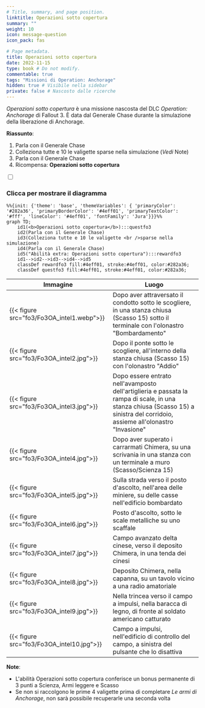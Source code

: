 ```yaml
---
# Title, summary, and page position.
linktitle: Operazioni sotto copertura
summary: ""
weight: 10
icon: message-question
icon_pack: fas

# Page metadata.
title: Operazioni sotto copertura
date: 2022-11-15
type: book # Do not modify.
commentable: true
tags: "Missioni di Operation: Anchorage"
hidden: true # Visibile nella sidebar
private: false # Nascosto dalle ricerche
---
```


<div class="fo3">

*Operazioni sotto copertura* è una missione nascosta del DLC *Operation: Anchorage* di Fallout 3. È data dal Generale Chase durante la simulazione della liberazione di Anchorage.

**Riassunto**:
1. Parla con il Generale Chase
2. Colleziona tutte e 10 le valigette sparse nella simulazione (*Vedi* Note)
3. Parla con il Generale Chase
4. Ricompensa: **Operazioni sotto copertura**

<section class="chart-collapse">
<input type="checkbox" name="collapse2" id="handle2">
<h3 class="handle">
<label for="handle2">Clicca per mostrare il diagramma</label>
</h3>
<div class="content">

```mermaid
%%{init: {'theme': 'base', 'themeVariables': { 'primaryColor': '#282a36', 'primaryBorderColor': '#4eff01', 'primaryTextColor': '#fff', 'lineColor': '#4eff01', 'fontFamily': 'Jura'}}}%%
graph TD;
    id1(<b>Operazioni sotto copertura</b>):::questfo3
    id2(Parla con il Generale Chase)
    id3(Colleziona tutte e 10 le valigette <br />sparse nella simulazione)
    id4(Parla con il Generale Chase)
    id5("Abilità extra: Operazioni sotto copertura"):::rewardfo3
    id1-->id2-->id3-->id4-->id5
    classDef rewardfo3 fill:#4eff01, stroke:#4eff01, color:#282a36;
    classDef questfo3 fill:#4eff01, stroke:#4eff01, color:#282a36;
```

</div>
</section>

| Immagine                             | Luogo                                                                                                                                                                         |
| ------------------------------------ | ----------------------------------------------------------------------------------------------------------------------------------------------------------------------------- |
| {{< figure src="fo3/Fo3OA_intel1.webp">}} | Dopo aver attraversato il condotto sotto le scogliere, in una stanza chiusa (Scasso 15) sotto il terminale con l'olonastro "Bombardamento"                                    |
| {{< figure src="fo3/Fo3OA_intel2.jpg">}}            | Dopo il ponte sotto le scogliere, all'interno della stanza chiusa (Scasso 15) con l'olonastro "Addio"                                                                         |
| {{< figure src="fo3/Fo3OA_intel3.jpg">}}            | Dopo essere entrato nell'avamposto dell'artiglieria e passata la rampa di scale, in una stanza chiusa (Scasso 15) a sinistra del corridoio, assieme all'olonastro "Invasione" |
| {{< figure src="fo3/Fo3OA_intel4.jpg">}}            | Dopo aver superato i carrarmati Chimera, su una scrivania in una stanza con un terminale a muro (Scasso/Scienza 15)                                                          |
| {{< figure src="fo3/Fo3OA_intel5.jpg">}}            | Sulla strada verso il posto d'ascolto, nell'area delle miniere, su delle casse nell'edificio bombardato                                                                       |
| {{< figure src="fo3/Fo3OA_intel6.jpg">}}            | Posto d'ascolto, sotto le scale metalliche su uno scaffale                                                                                                                    |
| {{< figure src="fo3/Fo3OA_intel7.jpg">}}            | Campo avanzato delta cinese, verso il deposito Chimera, in una tenda dei cinesi                                                                                               |
| {{< figure src="fo3/Fo3OA_intel8.jpg">}}            | Deposito Chimera, nella capanna,  su un tavolo vicino a una radio amatoriale                                                                                                  |
| {{< figure src="fo3/Fo3OA_intel9.jpg">}}            | Nella trincea verso il campo a impulsi, nella baracca di legno, di fronte al soldato americano catturato                                                                      |
| {{< figure src="fo3/Fo3OA_intel10.jpg">}}            | Campo a impulsi, nell'edificio di controllo del campo, a sinistra del pulsante che lo disattiva                                                                               |



**Note**:
- L'abilità Operazioni sotto copertura conferisce un bonus permanente di 3 punti a Scienza, Armi leggere e Scasso
- Se non si raccolgono le prime 4 valigette prima di completare *Le armi di Anchorage*, non sarà possibile recuperarle una seconda volta


</div>